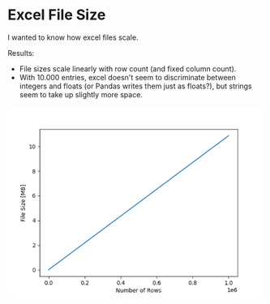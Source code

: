 # Excel File Size

I wanted to know how excel files scale.

Results:

- File sizes scale linearly with row count (and fixed column count).
- With 10.000 entries, excel doesn't seem to discriminate between integers and floats (or Pandas writes them just as floats?), but strings seem to take up slightly more space.

![row count vs. file size in Excel](./file_sizes.png)
